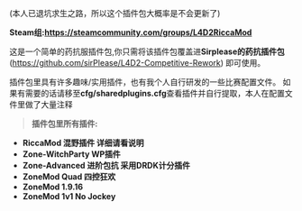 (本人已退坑求生之路，所以这个插件包大概率是不会更新了)

**Steam组:https://steamcommunity.com/groups/L4D2RiccaMod**

这是一个简单的药抗服插件包,你只需将该插件包覆盖进**Sirplease的药抗插件包**(https://github.com/sirPlease/L4D2-Competitive-Rework) 即可使用。

插件包里具有许多趣味/实用插件，也有我个人自行研发的一些比赛配置文件。
如果有需要的话请移至**cfg/sharedplugins.cfg**查看插件并自行提取，本人在配置文件里做了大量注释


> **插件包里所有插件:**
* **RiccaMod 混野插件 详细请看说明**
* **Zone-WitchParty WP插件**
* **Zone-Advanced 进阶包抗 采用DRDK计分插件**
* **ZoneMod Quad 四控狂欢**
* **ZoneMod 1.9.16**
* **ZoneMod 1v1 No Jockey**


